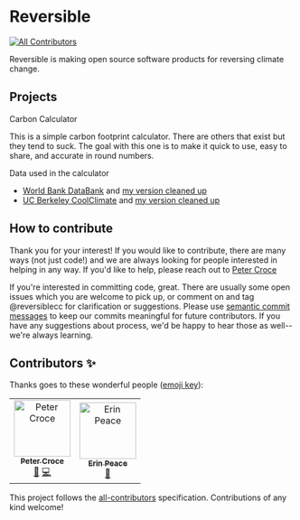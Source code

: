 # Reversible
[![All Contributors](https://img.shields.io/badge/all_contributors-2-orange.svg?style=flat-square)](#contributors)

Reversible is making open source software products for reversing climate change.

## Projects

Carbon Calculator

This is a simple carbon footprint calculator. There are others that exist but they tend to suck. The goal with this one is to make it quick to use, easy to share, and accurate in round numbers.

Data used in the calculator
- [World Bank DataBank](https://databank.worldbank.org/reports.aspx?source=2&series=EN.ATM.CO2E.PC&country=#) and [my version cleaned up](https://docs.google.com/spreadsheets/d/1Gi12hsUF3t9HGNSbQN83m2f9lcr_GxSOy2oS_5kzhsY/edit?usp=sharing)
- [UC Berkeley CoolClimate](https://coolclimate.berkeley.edu/data) and [my version cleaned up](https://docs.google.com/spreadsheets/d/197CPcF3-P73tup8LQjixdN5snP2kDqTGDX7bX6VwfUI/edit#gid=0)

## How to contribute

Thank you for your interest! If you would like to contribute, there are many ways (not just code!) and we are always looking for people interested in helping in any way. If you'd like to help, please reach out to [Peter Croce](mailto:pscroce@gmail.com)

If you're interested in committing code, great. There are usually some open issues which you are welcome to pick up, or comment on and tag @reversiblecc for clarification or suggestions. Please use [semantic commit messages](https://gist.github.com/joshbuchea/6f47e86d2510bce28f8e7f42ae84c716) to keep our commits meaningful for future contributors. If you have any suggestions about process, we'd be happy to hear those as well--we're always learning. 

## Contributors ✨

Thanks goes to these wonderful people ([emoji key](https://allcontributors.org/docs/en/emoji-key)):

<!-- ALL-CONTRIBUTORS-LIST:START - Do not remove or modify this section -->
<!-- prettier-ignore -->
<table>
  <tr>
    <td align="center"><a href="https://petercroce.org"><img src="https://avatars3.githubusercontent.com/u/10724084?v=4" width="100px;" alt="Peter Croce"/><br /><sub><b>Peter Croce</b></sub></a><br /><a href="#ideas-pscroce" title="Ideas, Planning, & Feedback">🤔</a> <a href="https://github.com/reversiblecc/reversible/commits?author=pscroce" title="Code">💻</a></td>
    <td align="center"><a href="http://erinpeace.com"><img src="https://avatars2.githubusercontent.com/u/38957476?v=4" width="100px;" alt="Erin Peace"/><br /><sub><b>Erin Peace</b></sub></a><br /><a href="#design-erinpeace" title="Design">🎨</a></td>
  </tr>
</table>

<!-- ALL-CONTRIBUTORS-LIST:END -->

This project follows the [all-contributors](https://github.com/all-contributors/all-contributors) specification. Contributions of any kind welcome!
